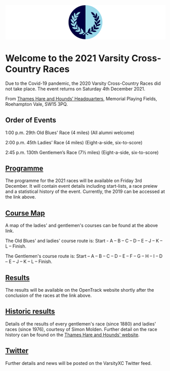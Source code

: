 ![VM Logo](VMLogo-Banner-20Nov18.png)

# Welcome to the 2021 Varsity Cross-Country Races

Due to the Covid-19 pandemic, the 2020 Varsity Cross-Country Races did not take place. The event returns on Saturday 4th December 2021.

From [Thames Hare and Hounds’ Headquarters](https://www.google.co.uk/maps/place/Richard+Evans+Memorial+Playing+Fields,+Roehampton+Vale,+Wimbledon,+London+SW15+3PQ/@51.436469,-0.2617758,2165m/data=!3m1!1e3!4m5!3m4!1s0x48760ec95afaa43f:0xfc203bb538bd992a!8m2!3d51.436469!4d-0.2530211),
Memorial Playing Fields, Roehampton Vale, SW15 3PQ.

## Order of Events

1:00 p.m. 29th Old Blues' Race (4 miles)
(All alumni welcome)

2:00 p.m. 45th Ladies’ Race (4 miles)
(Eight-a-side, six-to-score)

2:45 p.m. 130th Gentlemen’s Race (7½ miles)
(Eight-a-side, six-to-score)

## [Programme](/2019-VMProgramme-07Dec19.pdf)

The programme for the 2021 races will be available on Friday 3rd December. It will contain event details including start-lists, a race preiew and a statistical history of the event. Currently, the 2019 can be accessed at the link above.

## [Course Map](/TH%26H-VarsityCourse-2000-date.png)

A map of the ladies' and gentlemen's courses can be found at the above link. 

The Old Blues' and ladies' course route is: Start - A – B – C – D – E – J – K – L – Finish.

The Gentlemen's course route is: Start – A – B – C – D – E – F – G – H – I – D – E – J – K – L – Finish.

## [Results](https://data.opentrack.run/en-gb/x/2021/GBR/varsityxc/)

The results will be available on the OpenTrack website shortly after the conclusion of the races at the link above.

## [Historic results](/VarsityXC-HistoricResults.pdf)

Details of the results of every gentlemen's race (since 1880) and ladies' races (since 1976), courtesy of Simon Molden. Further detail on the race history can be found on the [Thames Hare and Hounds' website](http://www.thameshareandhounds.org.uk/varsity-match/).

## [Twitter](https://twitter.com/oxfcamxc?lang=en)

Further details and news will be posted on the VarsityXC Twitter feed.
